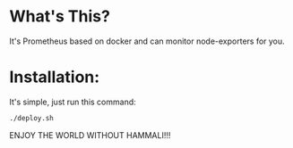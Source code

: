 # What's This?
It's Prometheus based on docker and can monitor node-exporters for you.
# Installation:
It's simple, just run this command:
```bash
./deploy.sh
```

ENJOY THE WORLD WITHOUT HAMMALI!!!
